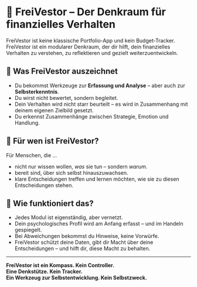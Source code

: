 # 🧭 FreiVestor – Der Denkraum für finanzielles Verhalten

FreiVestor ist keine klassische Portfolio-App und kein Budget-Tracker.  
FreiVestor ist ein modularer Denkraum, der dir hilft, dein finanzielles Verhalten zu verstehen, zu reflektieren und gezielt weiterzuentwickeln.

## 🎯 Was FreiVestor auszeichnet

- Du bekommst Werkzeuge zur **Erfassung und Analyse** – aber auch zur **Selbsterkenntnis**.
- Du wirst nicht bewertet, sondern begleitet.
- Dein Verhalten wird nicht starr beurteilt – es wird in Zusammenhang mit deinem eigenen Zielbild gesetzt.
- Du erkennst Zusammenhänge zwischen Strategie, Emotion und Handlung.

## 👥 Für wen ist FreiVestor?

Für Menschen, die ...

- nicht nur wissen wollen, *was* sie tun – sondern *warum*.
- bereit sind, über sich selbst hinauszuwachsen.
- klare Entscheidungen treffen und lernen möchten, wie sie zu diesen Entscheidungen stehen.

## 🔄 Wie funktioniert das?

- Jedes Modul ist eigenständig, aber vernetzt.
- Dein psychologisches Profil wird am Anfang erfasst – und im Handeln gespiegelt.
- Bei Abweichungen bekommst du Hinweise, keine Vorwürfe.
- FreiVestor schützt deine Daten, gibt dir Macht über deine Entscheidungen – und hilft dir, diese Macht zu behalten.

---

**FreiVestor ist ein Kompass. Kein Controller.**  
**Eine Denkstütze. Kein Tracker.**  
**Ein Werkzeug zur Selbstentwicklung. Kein Selbstzweck.**